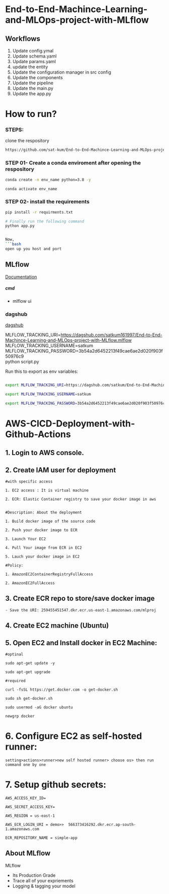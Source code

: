 # End-to-End-Machince-Learning-and-MLOps-project-with-MLflow


## Workflows

1. Update config.ymal
2. Update schema.yaml
3. Update params.yaml
4. update the entity
5. Update the configuration manager in src config
6. Update the components
7. Update the pipeline
8. Update the main.py
9. Update the app.py
 

# How to run?

### STEPS:

clone the respository

```bash
https://github.com/sat-kum/End-to-End-Machince-Learning-and-MLOps-project-with-MLflow
```

### STEP 01- Create a conda enviroment after opening the respository

```bash
conda create -n env_name python=3.8 -y
```

```bash
conda activate env_name
```


### STEP 02- install the requirements
```bash
pip install -r requirments.txt
```


```bash
# Finally run the following command
python app.py


Now,
```bash
open up you host and port
```

## MLflow

[Documentation](https://mlflow.org/docs/latest/index.html)


##### cmd
- mlflow ui

### dagshub
[dagshub](https://dagshub.com/)

MLFLOW_TRACKING_URI=https://dagshub.com/satkum161997/End-to-End-Machince-Learning-and-MLOps-project-with-MLflow.mlflow \
MLFLOW_TRACKING_USERNAME=satkum \
MLFLOW_TRACKING_PASSWORD=3b54a2d6452213f49cae6ae2d020f903f50976c9 \
python script.py

Run this to export as env variables:

```bash

export MLFLOW_TRACKING_URI=https://dagshub.com/satkum/End-to-End-Machince-Learning-and-MLOps-project-with-MLflow.mlflow

export MLFLOW_TRACKING_USERNAME=satkum 

export MLFLOW_TRACKING_PASSWORD=3b54a2d6452213f49cae6ae2d020f903f50976c9


```


# AWS-CICD-Deployment-with-Github-Actions

## 1. Login to AWS console.

## 2. Create IAM user for deployment

	#with specific access

	1. EC2 access : It is virtual machine

	2. ECR: Elastic Container registry to save your docker image in aws


	#Description: About the deployment

	1. Build docker image of the source code

	2. Push your docker image to ECR

	3. Launch Your EC2 

	4. Pull Your image from ECR in EC2

	5. Lauch your docker image in EC2

	#Policy:

	1. AmazonEC2ContainerRegistryFullAccess

	2. AmazonEC2FullAccess

	
## 3. Create ECR repo to store/save docker image
    - Save the URI: 259455451547.dkr.ecr.us-east-1.amazonaws.com/mlproj

	
## 4. Create EC2 machine (Ubuntu) 

## 5. Open EC2 and Install docker in EC2 Machine:
	
	
	#optinal

	sudo apt-get update -y

	sudo apt-get upgrade
	
	#required

	curl -fsSL https://get.docker.com -o get-docker.sh

	sudo sh get-docker.sh

	sudo usermod -aG docker ubuntu

	newgrp docker
	
# 6. Configure EC2 as self-hosted runner:
    setting>actions>runner>new self hosted runner> choose os> then run command one by one


# 7. Setup github secrets:

    AWS_ACCESS_KEY_ID=

    AWS_SECRET_ACCESS_KEY=

    AWS_REGION = us-east-1

    AWS_ECR_LOGIN_URI = demo>>  566373416292.dkr.ecr.ap-south-1.amazonaws.com

    ECR_REPOSITORY_NAME = simple-app




## About MLflow 
MLflow

 - Its Production Grade
 - Trace all of your expriements
 - Logging & tagging your model


